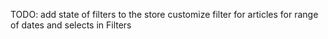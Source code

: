 TODO:
add state of filters to the store
customize filter for articles for range of dates and selects in Filters
